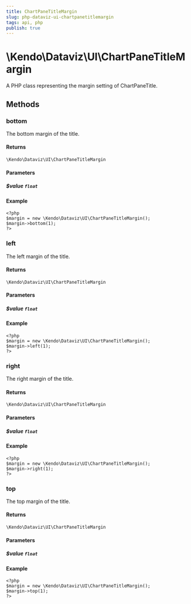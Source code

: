 ```yaml
---
title: ChartPaneTitleMargin
slug: php-dataviz-ui-chartpanetitlemargin
tags: api, php
publish: true
---
```


# \Kendo\Dataviz\UI\ChartPaneTitleMargin

A PHP class representing the margin setting of ChartPaneTitle.


## Methods

### bottom
The bottom margin of the title.

#### Returns
`\Kendo\Dataviz\UI\ChartPaneTitleMargin`

#### Parameters

##### $value `float`



#### Example 
    <?php
    $margin = new \Kendo\Dataviz\UI\ChartPaneTitleMargin();
    $margin->bottom(1);
    ?>

### left
The left margin of the title.

#### Returns
`\Kendo\Dataviz\UI\ChartPaneTitleMargin`

#### Parameters

##### $value `float`



#### Example 
    <?php
    $margin = new \Kendo\Dataviz\UI\ChartPaneTitleMargin();
    $margin->left(1);
    ?>

### right
The right margin of the title.

#### Returns
`\Kendo\Dataviz\UI\ChartPaneTitleMargin`

#### Parameters

##### $value `float`



#### Example 
    <?php
    $margin = new \Kendo\Dataviz\UI\ChartPaneTitleMargin();
    $margin->right(1);
    ?>

### top
The top margin of the title.

#### Returns
`\Kendo\Dataviz\UI\ChartPaneTitleMargin`

#### Parameters

##### $value `float`



#### Example 
    <?php
    $margin = new \Kendo\Dataviz\UI\ChartPaneTitleMargin();
    $margin->top(1);
    ?>

